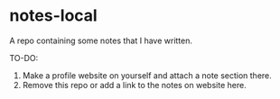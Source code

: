 # notes-local
A repo containing some notes that I have written.

TO-DO:
1. Make a profile website on yourself and attach a note section there.
2. Remove this repo or add a link to the notes on website here.
